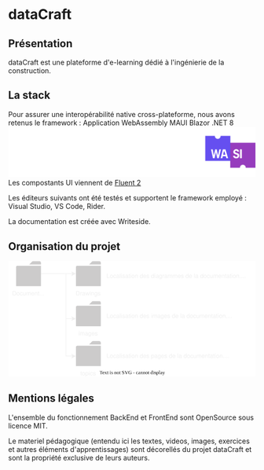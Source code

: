 # dataCraft
## Présentation
dataCraft est une plateforme d'e-learning dédié à l'ingénierie de la construction.

## La stack
Pour assurer une interopérabilité native cross-plateforme, nous avons retenus le framework :
Application WebAssembly MAUI Blazor .NET 8
![dataCraft_Stack.svg](Documentation/Drawings/dataCraft_Stack.svg)
Les compostants UI viennent de [Fluent 2](https://fluent2.microsoft.design/)

Les éditeurs suivants ont été testés et supportent le framework employé : Visual Studio, VS Code, Rider.

La documentation est créée avec Writeside.

## Organisation du projet
![Arborescence](Documentation/Drawings/dataCraft_Project_Organisation.svg)

## Mentions légales
L'ensemble du fonctionnement BackEnd et FrontEnd sont OpenSource sous licence MIT.

Le materiel pédagogique (entendu ici les textes, videos, images, exercices et autres éléments d'apprentissages) sont décorellés du projet dataCraft et sont la propriété exclusive de leurs auteurs.

